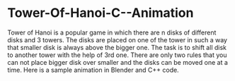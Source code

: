 # Tower-Of-Hanoi-C--Animation
Tower of Hanoi is a popular game in which there are n disks of different disks and 3 towers. The disks are placed on one of the tower in such a way that smaller disk is always above the bigger one. The task is to shift all disk to another tower with the help of 3rd one. There are only two rules that you can not place bigger disk over smaller and the disks can be moved one at a time. Here is a sample animation in Blender and C++ code.
